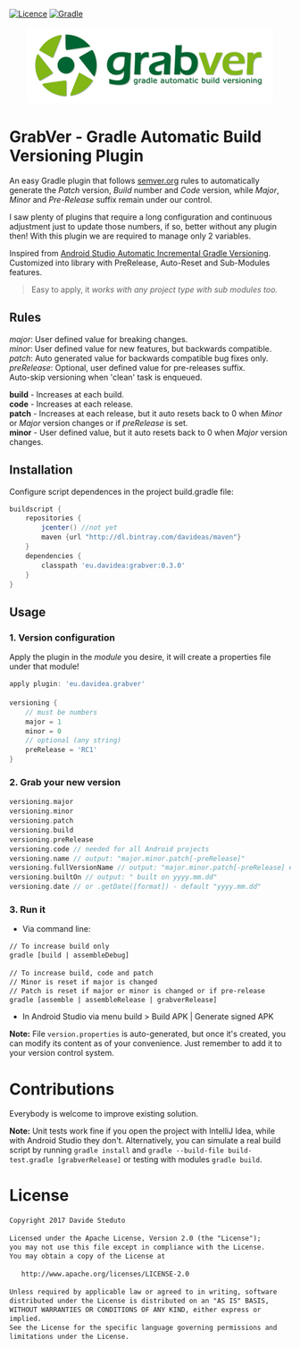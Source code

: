 [![Licence](https://img.shields.io/badge/Licence-Apache2-blue.svg)](http://www.apache.org/licenses/LICENSE-2.0)
[![Gradle](https://img.shields.io/badge/Gradle-Plugin-green.svg)](https://plugins.gradle.org/plugin/eu.davidea.grabver)

<p align="center"><img src="./art/grabver.png"></p>

# GrabVer - Gradle Automatic Build Versioning Plugin
An easy Gradle plugin that follows [semver.org](http://semver.org/) rules to
automatically generate the _Patch_ version, _Build_ number and _Code_ version, while _Major_,
_Minor_ and _Pre-Release_ suffix remain under our control.

I saw plenty of plugins that require a long configuration and continuous adjustment just to update
those numbers, if so, better without any plugin then! With this plugin we are required to manage
only 2 variables.

Inspired from <a href='https://andreborud.com/android-studio-automatic-incremental-gradle-versioning/'>Android Studio
Automatic Incremental Gradle Versioning</a>. Customized into library with PreRelease, Auto-Reset and Sub-Modules features.</p>

> Easy to apply, it _works with any project type with sub modules too._

## Rules
_major_: User defined value for breaking changes.<br>
_minor_: User defined value for new features, but backwards compatible.<br>
_patch_: Auto generated value for backwards compatible bug fixes only.<br>
_preRelease_: Optional, user defined value for pre-releases suffix.<br>
Auto-skip versioning when 'clean' task is enqueued. 

**build** - Increases at each build.<br>
**code** - Increases at each release.<br>
**patch** - Increases at each release, but it auto resets back to 0 when _Minor_ or _Major_ version changes or if _preRelease_ is set.<br>
**minor** - User defined value, but it auto resets back to 0 when _Major_ version changes.</p>

## Installation
Configure script dependences in the project build.gradle file: 
``` groovy
buildscript {
    repositories {
        jcenter() //not yet
        maven {url "http://dl.bintray.com/davideas/maven"}
    }
    dependencies {
        classpath 'eu.davidea:grabver:0.3.0'
    }
}
```

## Usage
### 1. Version configuration
Apply the plugin in the _module_ you desire, it will create a properties file under that module!
``` groovy
apply plugin: 'eu.davidea.grabver'

versioning {
    // must be numbers
    major = 1
    minor = 0
    // optional (any string)
    preRelease = 'RC1'
}
```

### 2. Grab your new version
``` groovy 
versioning.major
versioning.minor
versioning.patch
versioning.build
versioning.preRelease
versioning.code // needed for all Android projects
versioning.name // output: "major.minor.patch[-preRelease]"
versioning.fullVersionName // output: "major.minor.patch[-preRelease] #build built on yyyy.mm.dd"
versioning.builtOn // output: " built on yyyy.mm.dd"
versioning.date // or .getDate([format]) - default "yyyy.mm.dd"
```

### 3. Run it
- Via command line:
```
// To increase build only
gradle [build | assembleDebug]

// To increase build, code and patch
// Minor is reset if major is changed
// Patch is reset if major or minor is changed or if pre-release
gradle [assemble | assembleRelease | grabverRelease]
```
- In Android Studio via menu build > Build APK | Generate signed APK

**Note:** File `version.properties` is auto-generated, but once it's created, you can modify its content
as of your convenience. Just remember to add it to your version control system.

# Contributions
Everybody is welcome to improve existing solution.

**Note:** Unit tests work fine if you open the project with IntelliJ Idea, while with Android Studio
they don't. Alternatively, you can simulate a real build script by running `gradle install`
and `gradle --build-file build-test.gradle [grabverRelease]` or testing with modules `gradle build`.

# License

    Copyright 2017 Davide Steduto

    Licensed under the Apache License, Version 2.0 (the "License");
    you may not use this file except in compliance with the License.
    You may obtain a copy of the License at

       http://www.apache.org/licenses/LICENSE-2.0

    Unless required by applicable law or agreed to in writing, software
    distributed under the License is distributed on an "AS IS" BASIS,
    WITHOUT WARRANTIES OR CONDITIONS OF ANY KIND, either express or implied.
    See the License for the specific language governing permissions and
    limitations under the License.